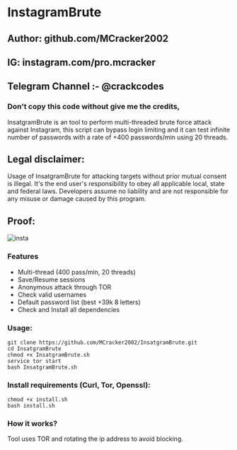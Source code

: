 # InstagramBrute
## Author: github.com/MCracker2002
## IG: instagram.com/pro.mcracker
## Telegram Channel :- @crackcodes
### Don't copy this code without give me the credits, 
InsatgramBrute is an tool to perform multi-threaded brute force attack against Instagram, this script can bypass login limiting and it can test infinite number of passwords with a rate of +400 passwords/min using 20 threads.

## Legal disclaimer:
Usage of InsatgramBrute for attacking targets without prior mutual consent is illegal. It's the end user's responsibility to obey all applicable local, state and federal laws. Developers assume no liability and are not responsible for any misuse or damage caused by this program.

## Proof:
![insta](https://github.com/MCracker2002/InstagramBrute/blob/04a8b41286733a06b7bbab771ca964688e626d1a/teck4u.gif)

### Features
- Multi-thread (400 pass/min, 20 threads)
- Save/Resume sessions
- Anonymous attack through TOR
- Check valid usernames
- Default password list (best +39k 8 letters)
- Check and Install all dependencies

### Usage:
```
git clone https://github.com/MCracker2002/InsatgramBrute.git
cd InsatgramBrute
chmod +x InsatgramBrute.sh
service tor start
bash InsatgramBrute.sh
```

### Install requirements (Curl, Tor, Openssl):

```
chmod +x install.sh
bash install.sh
```

### How it works?
Tool uses TOR and rotating the ip address to avoid blocking. 


